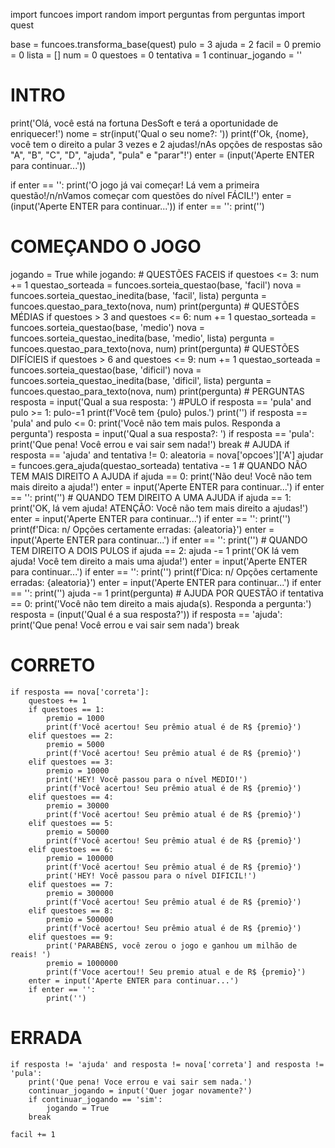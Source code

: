 import funcoes
import random
import perguntas
from perguntas import quest

base = funcoes.transforma_base(quest)
pulo = 3
ajuda = 2
facil = 0
premio = 0
lista = []
num = 0
questoes = 0
tentativa = 1
continuar_jogando = ''
# INTRO
print('Olá, você está na fortuna DesSoft e terá a oportunidade de enriquecer!')
nome = str(input('Qual o seu nome?: '))
print(f'Ok, {nome}, você tem o direito a pular 3 vezes e 2 ajudas!/nAs opções de respostas são "A", "B", "C", "D", "ajuda", "pula" e "parar"!')
enter = (input('Aperte ENTER para continuar...'))

if enter == '':
    print('O jogo já vai começar! Lá vem a primeira questão!/n/nVamos começar com questões do nível FÁCIL!')
enter = (input('Aperte ENTER para continuar...'))
if enter == '':
    print('')

# COMEÇANDO O JOGO

jogando = True
while jogando:
    # QUESTÕES FACEIS
    if questoes <= 3:
        num += 1
        questao_sorteada = funcoes.sorteia_questao(base, 'facil')
        nova = funcoes.sorteia_questao_inedita(base, 'facil', lista)
        pergunta = funcoes.questao_para_texto(nova, num)
        print(pergunta)
    # QUESTÕES MÉDIAS
    if questoes > 3 and questoes <= 6:
        num += 1
        questao_sorteada = funcoes.sorteia_questao(base, 'medio')
        nova = funcoes.sorteia_questao_inedita(base, 'medio', lista)
        pergunta = funcoes.questao_para_texto(nova, num)
        print(pergunta)
    # QUESTÕES DIFÍCIEIS
    if questoes > 6 and questoes <= 9:
        num += 1
        questao_sorteada = funcoes.sorteia_questao(base, 'dificil')
        nova = funcoes.sorteia_questao_inedita(base, 'dificil', lista)
        pergunta = funcoes.questao_para_texto(nova, num)
        print(pergunta)
    # PERGUNTAS
    resposta = input('Qual a sua resposta: ')
    #PULO
    if resposta == 'pula' and pulo >= 1:
        pulo-=1
        print(f'Você tem {pulo} pulos.')
        print('')
        if resposta == 'pula' and pulo <= 0:
            print('Você não tem mais pulos. Responda a pergunta')
            resposta = input('Qual a sua resposta?: ')
            if resposta == 'pula':
                print('Que pena! Você errou e vai sair sem nada!')
                break
    # AJUDA
    if resposta == 'ajuda' and tentativa != 0:
        aleatoria = nova['opcoes']['A']
        ajudar = funcoes.gera_ajuda(questao_sorteada)
        tentativa -= 1
        # QUANDO NÃO TEM MAIS DIREITO A AJUDA
        if ajuda == 0:
            print('Não deu! Você não tem mais direito a ajuda!')
            enter = input('Aperte ENTER para continuar...')
            if enter == '':
                print('')
        # QUANDO TEM DIREITO A UMA AJUDA
        if ajuda == 1:
            print('OK, lá vem ajuda! ATENÇÃO: Você não tem mais direito a ajudas!')
            enter = input('Aperte ENTER para continuar...')
            if enter == '':
                print('')
            print(f'Dica: n/ Opções certamente erradas: {aleatoria}')
            enter = input('Aperte ENTER para continuar...')
            if enter == '':
                print('')
        # QUANDO TEM DIREITO A DOIS PULOS
        if ajuda == 2:
            ajuda -= 1
            print('OK lá vem ajuda! Você tem direito a mais uma ajuda!')
            enter = input('Aperte ENTER para continuar...')
            if enter == '':
                print('')
            print(f'Dica: n/ Opções certamente erradas: {aleatoria}')
            enter = input('Aperte ENTER para continuar...')
            if enter == '':
                print('')
        ajuda -= 1
        print(pergunta)
        # AJUDA POR QUESTÃO
        if tentativa == 0:
            print('Você não tem direito a mais ajuda(s). Responda a pergunta:')
            resposta = (input('Qual é a sua resposta?'))
            if resposta == 'ajuda':
                print('Que pena! Você errou e vai sair sem nada')
                break



# CORRETO

    if resposta == nova['correta']:
        questoes += 1
        if questoes == 1:
            premio = 1000
            print(f'Você acertou! Seu prêmio atual é de R$ {premio}')
        elif questoes == 2:
            premio = 5000
            print(f'Você acertou! Seu prêmio atual é de R$ {premio}')
        elif questoes == 3:
            premio = 10000
            print('HEY! Você passou para o nível MEDIO!')
            print(f'Você acertou! Seu prêmio atual é de R$ {premio}')
        elif questoes == 4:
            premio = 30000
            print(f'Você acertou! Seu prêmio atual é de R$ {premio}')
        elif questoes == 5:
            premio = 50000
            print(f'Você acertou! Seu prêmio atual é de R$ {premio}')
        elif questoes == 6:
            premio = 100000
            print(f'Você acertou! Seu prêmio atual é de R$ {premio}')
            print('HEY! Você passou para o nível DIFICIL!')
        elif questoes == 7:
            premio = 300000
            print(f'Você acertou! Seu prêmio atual é de R$ {premio}')
        elif questoes == 8:
            premio = 500000
            print(f'Você acertou! Seu prêmio atual é de R$ {premio}')
        elif questoes == 9:
            print('PARABÉNS, você zerou o jogo e ganhou um milhão de reais! ')
            premio = 1000000
            print(f'Voce acertou!! Seu premio atual e de R$ {premio}')
        enter = input('Aperte ENTER para continuar...')
        if enter == '':
            print('')

# ERRADA
    if resposta != 'ajuda' and resposta != nova['correta'] and resposta != 'pula':
        print('Que pena! Voce errou e vai sair sem nada.')
        continuar_jogando = input('Quer jogar novamente?')
        if continuar_jogando == 'sim':
            jogando = True
        break
    
    facil += 1